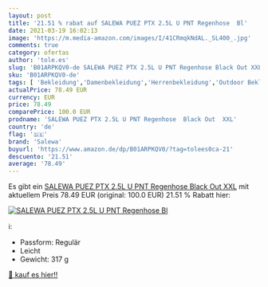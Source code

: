 ```yaml
---
layout: post
title: '21.51 % rabat auf SALEWA PUEZ PTX 2.5L U PNT Regenhose  Bl'
date: 2021-03-19 16:02:13
image: 'https://m.media-amazon.com/images/I/41CRmqkNdAL._SL400_.jpg'
comments: true
category: ofertas
author: 'tole.es'
slug: 'B01ARPKQV0-de SALEWA PUEZ PTX 2.5L U PNT Regenhose Black Out XXL'
sku: 'B01ARPKQV0-de'
tags: [ 'Bekleidung','Damenbekleidung','Herrenbekleidung','Outdoor Bekleidung für Herren','Outdoor-Bekleidung','Regenhosen für Damen','Regenhosen für Herren','Schnee- & Regenbekleidung für Damen','Schnee- & Regenbekleidung für Herren','Sport','Sport & Freizeit','Sport & Outdoor Aktivitäten, Bekleidung & Ausrüstung','salewa', ]
actualPrice: 78.49 EUR
currency: EUR
price: 78.49
comparePrice: 100.0 EUR
prodname: 'SALEWA PUEZ PTX 2.5L U PNT Regenhose  Black Out  XXL'
country: 'de'
flag: '🇩🇪'
brand: 'Salewa'
buyurl: 'https://www.amazon.de/dp/B01ARPKQV0/?tag=tolees0ca-21'
descuento: '21.51'
average: '78.49'
---
```


Es gibt ein [SALEWA PUEZ PTX 2.5L U PNT Regenhose  Black Out  XXL](https://www.amazon.de/dp/B01ARPKQV0/?tag=tolees0ca-21) mit aktuellem Preis 78.49 EUR (original: 100.0 EUR) 21.51 % Rabatt hier:

[![SALEWA PUEZ PTX 2.5L U PNT Regenhose  Bl](https://m.media-amazon.com/images/I/41CRmqkNdAL._SL400_.jpg)](https://www.amazon.de/dp/B01ARPKQV0/?tag=tolees0ca-21)

ℹ️:

- Passform: Regulär
- Leicht
- Gewicht: 317 g

[🛒 kauf es hier!!](https://www.amazon.de/dp/B01ARPKQV0/?tag=tolees0ca-21)
